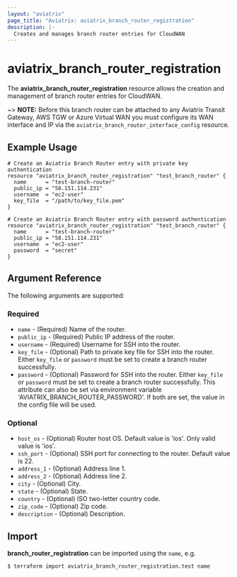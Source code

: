 ```yaml
---
layout: "aviatrix"
page_title: "Aviatrix: aviatrix_branch_router_registration"
description: |-
  Creates and manages branch router entries for CloudWAN
---
```


# aviatrix_branch_router_registration

The **aviatrix_branch_router_registration** resource allows the creation and management of branch router entries for CloudWAN.

~> **NOTE:** Before this branch router can be attached to any Aviatrix Transit Gateway, AWS TGW or Azure Virtual WAN you must configure its WAN interface and IP via the `aviatrix_branch_router_interface_config` resource.

## Example Usage

```hcl
# Create an Aviatrix Branch Router entry with private key authentication
resource "aviatrix_branch_router_registration" "test_branch_router" {
  name      = "test-branch-router"
  public_ip = "58.151.114.231"
  username  = "ec2-user"
  key_file  = "/path/to/key_file.pem"
}
```

```hcl
# Create an Aviatrix Branch Router entry with password authentication
resource "aviatrix_branch_router_registration" "test_branch_router" {
  name      = "test-branch-router"
  public_ip = "58.151.114.231"
  username  = "ec2-user"
  password  = "secret"
}
```

## Argument Reference

The following arguments are supported:

### Required
* `name` - (Required) Name of the router.
* `public_ip` - (Required) Public IP address of the router.
* `username` - (Required) Username for SSH into the router.
* `key_file` - (Optional) Path to private key file for SSH into the router. Either `key_file` or `password` must be set to create a branch router successfully.
* `password` - (Optional) Password for SSH into the router. Either `key_file` or `password` must be set to create a branch router successfully. This attribute can also be set via environment variable 'AVIATRIX_BRANCH_ROUTER_PASSWORD'. If both are set, the value in the config file will be used.

### Optional
* `host_os` - (Optional) Router host OS.  Default value is 'ios'. Only valid value is 'ios'.
* `ssh_port` - (Optional) SSH port for connecting to the router. Default value is 22.
* `address_1` - (Optional) Address line 1.
* `address_2` - (Optional) Address line 2.
* `city` - (Optional) City.
* `state` - (Optional) State.
* `country` - (Optional) ISO two-letter country code.
* `zip_code` - (Optional) Zip code.
* `description` - (Optional) Description.

## Import

**branch_router_registration** can be imported using the `name`, e.g.

```
$ terraform import aviatrix_branch_router_registration.test name
```
